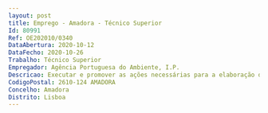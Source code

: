 ```yaml
--- 
layout: post
title: Emprego - Amadora - Técnico Superior
Id: 80991
Ref: OE202010/0340
DataAbertura: 2020-10-12
DataFecho: 2020-10-26
Trabalho: Técnico Superior
Empregador: Agência Portuguesa do Ambiente, I.P.
Descricao: Executar e promover as ações necessárias para a elaboração de estudos e projetos de construção Promover todas as ações técnicas e administrativas necessárias à realização de concursos e à gestão de empreitadas de obras públicas, ao abrigo do Código da Contratação Pública, e fiscalização das intervenções no âmbito da Divisão dos Recursos Hídricos do Litoral da ARH do Norte Elaboração informações e pareceres no âmbito do conteúdo funcional da Divisão dos Recursos Hídricos do Litoral da ARH do Norte Análise de pedidos de emissão de títulos de utilização dos recursos hídricos (para a realização de construções, instalação de infraestruturas hidráulicas, instalação de infraestruturas flutuantes, realização de aterros e escavações, cortes de árvores, sementeira e plantações) Análise de pedidos de parecer sobre  a afetação dos recursos hídricos nas mesmas intervenções sujeitas a título, bem como em áreas inundáveis  afetação de áreas classificadas como Reserva Ecológica Nacional  intervenções em albufeiras de águas públicas classificadas e respetiva faixa de proteção Coordenar e ou participar em ações de fiscalização e vistorias no âmbito da aplicação da legislação referente aos recursos hídricos Prestação de esclarecimentos aos utentes do serviço, tanto por via telefónica como presencialmente.
CodigoPostal: 2610-124 AMADORA
Concelho: Amadora
Distrito: Lisboa
--- 
```

